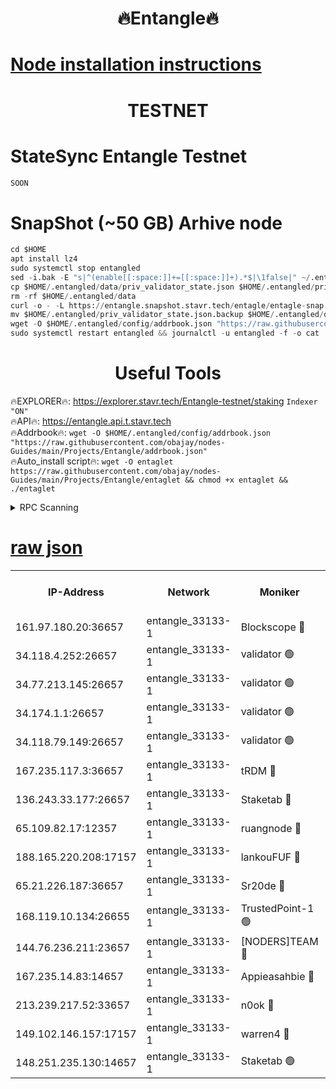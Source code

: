 <h1 align="center"> 🔥Entangle🔥</h1>

[Node installation instructions](https://github.com/obajay/nodes-Guides/tree/main/Projects/Entangle)
=

<h1 align="center"> TESTNET</h1>

# StateSync Entangle Testnet
```python
SOON
```
# SnapShot (~50 GB) Arhive node
```python
cd $HOME
apt install lz4
sudo systemctl stop entangled
sed -i.bak -E "s|^(enable[[:space:]]+=[[:space:]]+).*$|\1false|" ~/.entangled/config/config.toml
cp $HOME/.entangled/data/priv_validator_state.json $HOME/.entangled/priv_validator_state.json.backup
rm -rf $HOME/.entangled/data
curl -o - -L https://entangle.snapshot.stavr.tech/entagle/entagle-snap.tar.lz4 | lz4 -c -d - | tar -x -C $HOME/.entangled --strip-components 2
mv $HOME/.entangled/priv_validator_state.json.backup $HOME/.entangled/data/priv_validator_state.json
wget -O $HOME/.entangled/config/addrbook.json "https://raw.githubusercontent.com/obajay/nodes-Guides/main/Projects/Entangle/addrbook.json"
sudo systemctl restart entangled && journalctl -u entangled -f -o cat
```
 <h1 align="center"> Useful Tools</h1>
 
🔥EXPLORER🔥: https://explorer.stavr.tech/Entangle-testnet/staking        `Indexer "ON"` \
🔥API🔥:      https://entangle.api.t.stavr.tech \
🔥Addrbook🔥: ```wget -O $HOME/.entangled/config/addrbook.json "https://raw.githubusercontent.com/obajay/nodes-Guides/main/Projects/Entangle/addrbook.json"``` \
🔥Auto_install script🔥:  `wget -O entaglet https://raw.githubusercontent.com/obajay/nodes-Guides/main/Projects/Entangle/entaglet && chmod +x entaglet && ./entaglet`


<details>
<summary>RPC Scanning</summary>

<h2 align="center"> We scan nodes in real time every 4 hours. And we provide the final result of RPC endpoints.
We cannot influence the operation of these nodes in any way. </h2>


```python
If Voting Power is higher than 0 --> then the Node is a validator of the network and may be subject to attack and be a potential threat to the chain.
```
```python
We marked such validators with a red symbol
```

</details>

[raw json](https://rpc-check.entangt.stavr.tech/entangt/rpc-entangt-result.json)
=


<table><tr><th>IP-Address</th><th>Network</th><th>Moniker</th><th>Latest Block Height</th><th>Earliest Block Height</th><th>Catching Up</th><th>Tx Index</th><th>Voting Power</th><th>Scan Time</th></tr><tr><td>161.97.180.20:36657</td><td>entangle_33133-1</td><td>Blockscope 🔴</td><td>2618243</td><td>1</td><td>False</td><td>off</td><td>309754987700270</td><td>2024-03-13T00:29:50.115411063UTC</td></tr><tr><td>34.118.4.252:26657</td><td>entangle_33133-1</td><td>validator 🟢</td><td>2617124</td><td>1</td><td>False</td><td>on</td><td>0</td><td>2024-03-13T00:29:52.758467398UTC</td></tr><tr><td>34.77.213.145:26657</td><td>entangle_33133-1</td><td>validator 🟢</td><td>2618243</td><td>1</td><td>False</td><td>on</td><td>0</td><td>2024-03-13T00:29:55.320847036UTC</td></tr><tr><td>34.174.1.1:26657</td><td>entangle_33133-1</td><td>validator 🟢</td><td>2618243</td><td>1</td><td>False</td><td>on</td><td>0</td><td>2024-03-13T00:29:56.080000176UTC</td></tr><tr><td>34.118.79.149:26657</td><td>entangle_33133-1</td><td>validator 🟢</td><td>2618247</td><td>1</td><td>False</td><td>on</td><td>0</td><td>2024-03-13T00:30:17.697206334UTC</td></tr><tr><td>167.235.117.3:36657</td><td>entangle_33133-1</td><td>tRDM 🔴</td><td>2618248</td><td>1</td><td>False</td><td>on</td><td>216701475647839</td><td>2024-03-13T00:30:20.339461115UTC</td></tr><tr><td>136.243.33.177:26657</td><td>entangle_33133-1</td><td>Staketab 🔴</td><td>2618247</td><td>660001</td><td>False</td><td>on</td><td>181086419672130</td><td>2024-03-13T00:30:11.099040391UTC</td></tr><tr><td>65.109.82.17:12357</td><td>entangle_33133-1</td><td>ruangnode 🔴</td><td>2618243</td><td>1312001</td><td>False</td><td>off</td><td>661211308627714</td><td>2024-03-13T00:29:50.435505594UTC</td></tr><tr><td>188.165.220.208:17157</td><td>entangle_33133-1</td><td>lankouFUF 🔴</td><td>2618243</td><td>1910001</td><td>False</td><td>off</td><td>331161847024283</td><td>2024-03-13T00:29:55.079534898UTC</td></tr><tr><td>65.21.226.187:36657</td><td>entangle_33133-1</td><td>Sr20de 🔴</td><td>2618242</td><td>2049001</td><td>False</td><td>off</td><td>29534655065001</td><td>2024-03-13T00:29:47.826865190UTC</td></tr><tr><td>168.119.10.134:26655</td><td>entangle_33133-1</td><td>TrustedPoint-1 🟢</td><td>2618248</td><td>2268001</td><td>False</td><td>off</td><td>0</td><td>2024-03-13T00:30:20.556891046UTC</td></tr><tr><td>144.76.236.211:23657</td><td>entangle_33133-1</td><td>[NODERS]TEAM 🔴</td><td>2618246</td><td>2304001</td><td>False</td><td>off</td><td>26809514589694866</td><td>2024-03-13T00:30:08.829546248UTC</td></tr><tr><td>167.235.14.83:14657</td><td>entangle_33133-1</td><td>Appieasahbie 🔴</td><td>2618248</td><td>2436001</td><td>False</td><td>on</td><td>43265832790044774</td><td>2024-03-13T00:30:19.973578191UTC</td></tr><tr><td>213.239.217.52:33657</td><td>entangle_33133-1</td><td>n0ok 🔴</td><td>2618247</td><td>2518247</td><td>False</td><td>off</td><td>46611059670058358</td><td>2024-03-13T00:30:15.369942750UTC</td></tr><tr><td>149.102.146.157:17157</td><td>entangle_33133-1</td><td>warren4 🔴</td><td>2618245</td><td>2558001</td><td>False</td><td>on</td><td>505845698830208</td><td>2024-03-13T00:30:06.559895049UTC</td></tr><tr><td>148.251.235.130:14657</td><td>entangle_33133-1</td><td>Staketab 🟢</td><td>2618242</td><td>2617001</td><td>False</td><td>off</td><td>0</td><td>2024-03-13T00:29:47.518756187UTC</td></tr></table>
